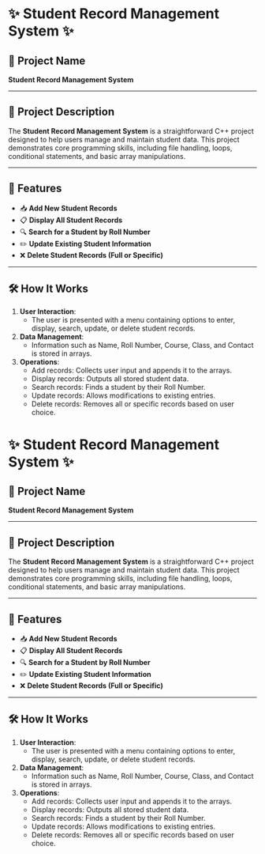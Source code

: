 
# ✨ Student Record Management System ✨

## 📌 Project Name
**Student Record Management System**

---

## 🌟 Project Description
The **Student Record Management System** is a straightforward C++ project designed to help users manage and maintain student data. This project demonstrates core programming skills, including file handling, loops, conditional statements, and basic array manipulations.

---

## 🚀 Features
- 📥 **Add New Student Records**
- 📋 **Display All Student Records**
- 🔍 **Search for a Student by Roll Number**
- ✏️ **Update Existing Student Information**
- ❌ **Delete Student Records (Full or Specific)**

---

## 🛠️ How It Works
1. **User Interaction**:
   - The user is presented with a menu containing options to enter, display, search, update, or delete student records.
2. **Data Management**:
   - Information such as Name, Roll Number, Course, Class, and Contact is stored in arrays.
3. **Operations**:
   - Add records: Collects user input and appends it to the arrays.
   - Display records: Outputs all stored student data.
   - Search records: Finds a student by their Roll Number.
   - Update records: Allows modifications to existing entries.
   - Delete records: Removes all or specific records based on user choice.

# ✨ Student Record Management System ✨

## 📌 Project Name
**Student Record Management System**

---

## 🌟 Project Description
The **Student Record Management System** is a straightforward C++ project designed to help users manage and maintain student data. This project demonstrates core programming skills, including file handling, loops, conditional statements, and basic array manipulations.

---

## 🚀 Features
- 📥 **Add New Student Records**
- 📋 **Display All Student Records**
- 🔍 **Search for a Student by Roll Number**
- ✏️ **Update Existing Student Information**
- ❌ **Delete Student Records (Full or Specific)**

---

## 🛠️ How It Works
1. **User Interaction**:
   - The user is presented with a menu containing options to enter, display, search, update, or delete student records.
2. **Data Management**:
   - Information such as Name, Roll Number, Course, Class, and Contact is stored in arrays.
3. **Operations**:
   - Add records: Collects user input and appends it to the arrays.
   - Display records: Outputs all stored student data.
   - Search records: Finds a student by their Roll Number.
   - Update records: Allows modifications to existing entries.
   - Delete records: Removes all or specific records based on user choice.
